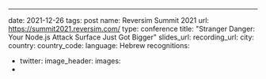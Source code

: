 ---
date: 2021-12-26
tags: post
name: Reversim Summit 2021
url: https://summit2021.reversim.com/
type: conference
title: "Stranger Danger: Your Node.js Attack Surface Just Got Bigger"
slides_url: 
recording_url: 
city: 
country: 
country_code: 
language: Hebrew
recognitions:
  - twitter:
image_header: 
images:
  - 
